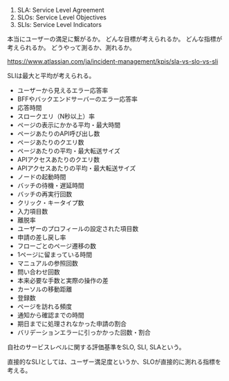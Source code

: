 1. SLA: Service Level Agreement
2. SLOs: Service Level Objectives
3. SLIs: Service Level Indicators

本当にユーザーの満足に繋がるか。
どんな目標が考えられるか。
どんな指標が考えられるか。
どうやって測るか、測れるか。

https://www.atlassian.com/ja/incident-management/kpis/sla-vs-slo-vs-sli

SLIは最大と平均が考えられる。

- ユーザーから見えるエラー応答率
- BFFやバックエンドサーバーのエラー応答率
- 応答時間
- スロークエリ（N秒以上）率
- ページの表示にかかる平均・最大時間
- ページあたりのAPI呼び出し数
- ページあたりのクエリ数
- ページあたりの平均・最大転送サイズ
- APIアクセスあたりのクエリ数
- APIアクセスあたりの平均・最大転送サイズ
- ノードの起動時間
- バッチの待機・遅延時間
- バッチの再実行回数
- クリック・キータイプ数
- 入力項目数
- 離脱率
- ユーザーのプロフィールの設定された項目数
- 申請の差し戻し率
- フローごとのページ遷移の数
- 1ページに留まっている時間
- マニュアルの参照回数
- 問い合わせ回数
- 本来必要な手数と実際の操作の差
- カーソルの移動距離
- 登録数
- ページを訪れる頻度
- 通知から確認までの時間
- 期日までに処理されなかった申請の割合
- バリデーションエラーに引っかかった回数・割合

自社のサービスレベルに関する評価基準をSLO, SLI, SLAという。

直接的なSLIとしては、ユーザー満足度というか、SLOが直接的に測れる指標を考える。
